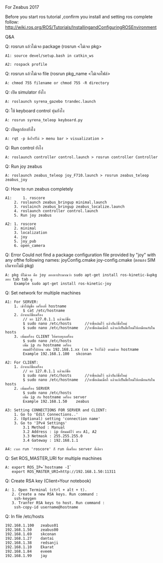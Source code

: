 For Zeabus 2017


Before you start ros tutorial ,confirm you install and setting ros complete follow:
	http://wiki.ros.org/ROS/Tutorials/InstallingandConfiguringROSEnvironment
	
Q&A

Q:  rosrun แล้วไม่เจอ package (rosrun <ไม่เจอ pkg>

	A1: source devel/setup.bash in catkin_ws 

	A2: rospack profile

Q: rosrun แล้วไม่เจอ file (rosrun pkg_name <ไม่เจอไฟล์>

	A: chmod 755 filename or chmod 755 -R directory

Q: เปิด simulator ยังไง

	A: roslaunch syrena_gazebo trandec.launch

Q: ใช้ keyboard control หุ่นยังไง
	
	A: rosrun syrena_teleop keyboard.py 

Q: เปิดดูกล้องยังไง

	A: rqt -p ชื่อไรก็ได้ > menu bar > visualization > 

Q: Run control ยังไง

	A: roslaunch controller control.launch > rosrun controller Controller
Q: Run joy zeabus

	A: roslaunch zeabus_teleop joy_F710.launch > rosrun zeabus_teleop zeabus_joy
Q: How to run zeabus completely
	
	A1: 	1. roscore
		2. roslaunch zeabus_bringup minimal.launch
		3. roslainch zeabus_bringup zeabus_localize.launch
		4. roslaunch controller control.launch
		5. Run joy zeabus
		
	A2:	1. roscore
		2. minimal
		3. localization
		4. joy
		5. joy_pub
		6. open_camera
		
Q: Error Could not find a package configuration file provided by "joy" with any ofthe following names:
   joyConfig.cmake
   joy-config.cmake
(ตอนลง SIM เกิดจากไม่มี pkg)
	
	A: pkg ที่ไม่เจอ คือ joy ลองหาประมาณว่า sudo apt-get install ros-kinetic-ชื่อpkg ลอง tab tab ดู
		Example sudo apt-get install ros-kinetic-joy   	
		
Q: Set network for multiple machines

	A1: For SERVER:
		1. เข้าไปดูชื่อ เครื่องที่ hostname 
			$ cat /etc/hostname
		2. ถ้าจะแก้ชื่อเครื่อง 
			// หา 127.0.1.1	แล้วแก้ชื่อ 
			$ sudo nano /etc/hosts		//จำชื่อเดิมไว้ แล้วก็แก้ชื่อใหม่ 
			$ sudo nano /etc/hostname	//หาชื่อเดิมเมื่อกี้ แล้วแก้เป็นชื่อใหม่ให้เหมือนกับใน hosts
		3. เพิ่มเครื่อง CLIENT ให้ครบทุกเครื่อง
			$ sudo nano /etc/hosts
			เพิ่ม ip กับ hostname เครื่อง
			สมมติไรไปก่อน เช่น 192.168.1.xx (xx = ไรก้ได้) ตามด้วย hostname 
			Example 192.168.1.100	skconan
	
	A2: For CLIENT:
		1. ถ้าจะแก้ชื่อเครื่อง 
			// หา 127.0.1.1	แล้วแก้ชื่อ 
			$ sudo nano /etc/hosts		//จำชื่อเดิมไว้ แล้วก็แก้ชื่อใหม่ 
			$ sudo nano /etc/hostname	//หาชื่อเดิมเมื่อกี้ แล้วแก้เป็นชื่อใหม่ให้เหมือนกับใน hosts
		2. เพิ่มเครื่อง SERVER
			$ sudo nano /etc/hosts
			เพิ่ม ip กับ hostname เครื่อง server 
			Example 192.168.1.50	zeabus
			
	A3: Setting CONNECTIONS FOR SERVER and CLIENT:
		1. Go to 'Edit Connections..'
		2. (Optional) setting 'connection name'
		3. Go to 'IPv4 Settings'
			3.1 Method : Manual
			3.2 Address : ip ที่สมมติไว้ ตรง A1, A2
			3.3 Netmask : 255.255.255.0
			3.4 Gateway : 192.168.1.1
			
	A4: เวลา run 'roscore' ก็ run ที่เครื่อง server ที่เดียว

Q: Set ROS_MASTER_URI for multiple machines
	
	A: export ROS_IP=`hostname -I`
	   export ROS_MASTER_URI=http://192.168.1.50:11311

Q: Create RSA key (Client=Your notebook)
	
	A: 1. Open Terminal (ctrl + alt + t).
	   2. Create a new RSA keys. Run command :
		ssh-keygen
	   3. Tranfer RSA keys to host. Run command :
	   	ssh-copy-id username@hostname
Q: In file /etc/hosts

	192.168.1.100   zeabus01
	192.168.1.50    zeabus00
	192.168.1.69    skconan
	192.168.1.27    dantai 
	192.168.1.38    redsanji
	192.168.1.10    Ekarat 
	192.168.1.84    eveem
	192.168.1.99    jay
